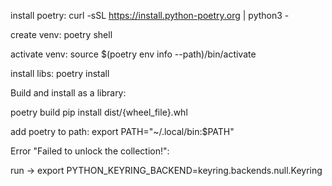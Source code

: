 install poetry: curl -sSL https://install.python-poetry.org | python3 -

create venv: poetry shell

activate venv: source $(poetry env info --path)/bin/activate

install libs: poetry install

Build and install as a library:

poetry build
pip install dist/{wheel_file}.whl



add poetry to path: export  PATH="~/.local/bin:$PATH"

Error "Failed to unlock the collection!":

run -> export PYTHON_KEYRING_BACKEND=keyring.backends.null.Keyring